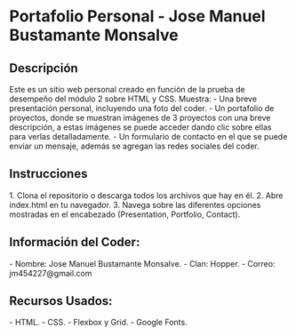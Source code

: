 <h1>Portafolio Personal - Jose Manuel Bustamante Monsalve</h1>

<h2>Descripción</h2>
Este es un sitio web personal creado en función de la prueba de desempeño del módulo 2 sobre HTML y CSS.
Muestra:
- Una breve presentación personal, incluyendo una foto del coder.
- Un portafolio de proyectos, donde se muestran imágenes de 3 proyectos con una breve descripción,
a estas imágenes se puede acceder dando clic sobre ellas para verlas detalladamente.
- Un formulario de contacto en el que se puede enviar un mensaje, además se agregan las redes sociales
del coder.

<h2>Instrucciones</h2>
1. Clona el repositorio o descarga todos los archivos que hay en él.
2. Abre index.html en tu navegador.
3. Navega sobre las diferentes opciones mostradas en el encabezado (Presentation, Portfolio, Contact).

<h2>Información del Coder:</h2>
- Nombre: Jose Manuel Bustamante Monsalve.
- Clan: Hopper.
- Correo: jm454227@gmail.com

<h2>Recursos Usados:</h2>
- HTML.
- CSS.
- Flexbox y Grid.
- Google Fonts.
